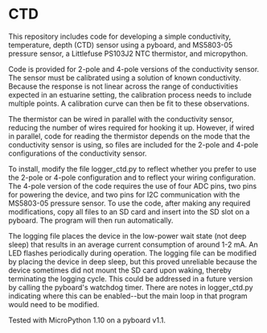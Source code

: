# CTD
This repository includes code for developing a simple conductivity, temperature, depth (CTD) sensor using a pyboard, and MS5803-05 pressure sensor, a Littlefuse PS103J2 NTC thermistor, and micropython. 

Code is provided for 2-pole and 4-pole versions of the conductivity sensor.  The sensor must be calibrated using a solution of known conductivity.  Because the response is not linear across the range of conductivities expected in an estuarine setting, the calibration process needs to include multiple points. A calibration curve can then be fit to these observations.

The thermistor can be wired in parallel with the conductivity sensor, reducing the number of wires required for hooking it up.  However, if wired in parallel, code for reading the thermistor depends on the mode that the conductivity sensor is using, so files are included for the 2-pole and 4-pole configurations of the conductivity sensor.

To install, modify the file logger_ctd.py to reflect whether you prefer to use the 2-pole or 4-pole configuration and to reflect your wiring configuration. The 4-pole version of the code requires the use of four ADC pins, two pins for powering the device, and two pins for I2C communication with the MS5803-05 pressure sensor. To use the code, after making any required modifications, copy all files to an SD card and insert into the SD slot on a pyboard. The program will then run automatically. 

The logging file places the device in the low-power wait state (not deep sleep) that results in an average current consumption of around 1-2 mA. An LED flashes periodically during operation. The logging file can be modified by placing the device in deep sleep, but this proved unreliable because the device sometimes did not mount the SD card upon waking, thereby terminating the logging cycle.  This could be addressed in a future version by calling the pyboard's watchdog timer. There are notes in logger_ctd.py indicating where this can be enabled--but the main loop in that program would need to be modified.

Tested with MicroPython 1.10 on a pyboard v1.1.

